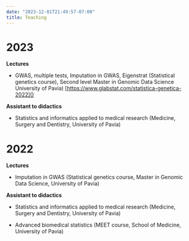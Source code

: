 ```yaml
---
date: "2023-12-01T21:49:57-07:00"
title: Teaching
---
```


# 2023

**Lectures**

- GWAS, multiple tests, Imputation in GWAS, Eigenstrat (Statistical genetics course), Second level Master in Genomic Data Science University of Pavia) [https://www.glabstat.com/statistica-genetica-2022]()

**Assistant to didactics**

- Statistics and informatics applied to medical research (Medicine, Surgery and Dentistry, University of Pavia)


# 2022

**Lectures**

- Imputation in GWAS (Statistical genetics course, Master in Genomic Data Science, University of Pavia)

**Assistant to didactics**

 - Statistics and informatics applied to medical research (Medicine, Surgery and Dentistry, University of Pavia)


 - Advanced biomedical statistics (MEET course, School of Medicine, University of Pavia)
